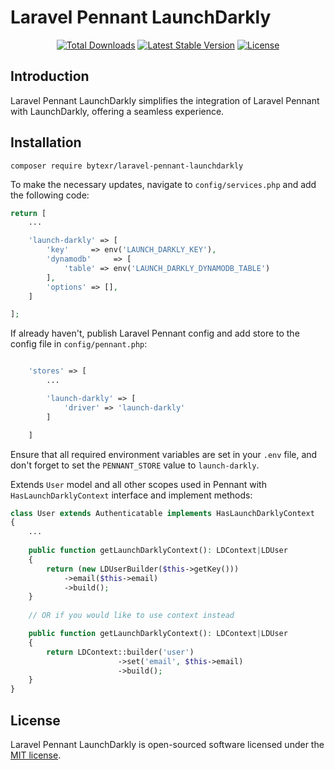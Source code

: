 # Laravel Pennant LaunchDarkly

<p align="center">
<a href="https://packagist.org/packages/bytexr/laravel-pennant-launchdarkly"><img src="https://img.shields.io/packagist/dt/bytexr/laravel-pennant-launchdarkly" alt="Total Downloads"></a>
<a href="https://packagist.org/packages/bytexr/laravel-pennant-launchdarkly"><img src="https://img.shields.io/packagist/v/bytexr/laravel-pennant-launchdarkly" alt="Latest Stable Version"></a>
<a href="https://packagist.org/packages/bytexr/laravel-pennant-launchdarkly"><img src="https://img.shields.io/packagist/l/bytexr/laravel-pennant-launchdarkly" alt="License"></a>
</p>

## Introduction

Laravel Pennant LaunchDarkly simplifies the integration of Laravel Pennant with LaunchDarkly, offering a seamless experience.

## Installation

```shell
composer require bytexr/laravel-pennant-launchdarkly
```

To make the necessary updates, navigate to `config/services.php` and add the following code:

```php
return [
    ...

    'launch-darkly' => [
        'key'     => env('LAUNCH_DARKLY_KEY'),
        'dynamodb'     => [
            'table' => env('LAUNCH_DARKLY_DYNAMODB_TABLE')
        ],
        'options' => [],
    ]

];

```

If already haven't, publish Laravel Pennant config and add store to the config file in `config/pennant.php`:

```php

    'stores' => [
        ...

        'launch-darkly' => [
            'driver' => 'launch-darkly'
        ]

    ]
```


Ensure that all required environment variables are set in your `.env` file, and don't forget to set the `PENNANT_STORE` value to `launch-darkly`.

Extends `User` model and all other scopes used in Pennant with `HasLaunchDarklyContext` interface and implement methods:

```php
class User extends Authenticatable implements HasLaunchDarklyContext
{
    ...
    
    public function getLaunchDarklyContext(): LDContext|LDUser
    {
        return (new LDUserBuilder($this->getKey()))
            ->email($this->email)
            ->build();
    }
    
    // OR if you would like to use context instead

    public function getLaunchDarklyContext(): LDContext|LDUser
    {
        return LDContext::builder('user')
                        ->set('email', $this->email)
                        ->build();
    }
}
```

## License

Laravel Pennant LaunchDarkly is open-sourced software licensed under the [MIT license](LICENSE).
